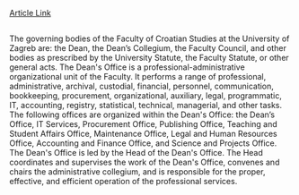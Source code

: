 [Article Link](https://www.fhs.hr/en/deanery)

## 
The governing bodies of the Faculty of Croatian Studies at the University of Zagreb are: the Dean, the Dean’s Collegium, the Faculty Council, and other bodies as prescribed by the University Statute, the Faculty Statute, or other general acts.
The Dean's Office is a professional-administrative organizational unit of the Faculty. It performs a range of professional, administrative, archival, custodial, financial, personnel, communication, bookkeeping, procurement, organizational, auxiliary, legal, programmatic, IT, accounting, registry, statistical, technical, managerial, and other tasks. The following offices are organized within the Dean's Office: the Dean’s Office, IT Services, Procurement Office, Publishing Office, Teaching and Student Affairs Office, Maintenance Office, Legal and Human Resources Office, Accounting and Finance Office, and Science and Projects Office.
The Dean's Office is led by the Head of the Dean's Office. The Head coordinates and supervises the work of the Dean's Office, convenes and chairs the administrative collegium, and is responsible for the proper, effective, and efficient operation of the professional services.
  

